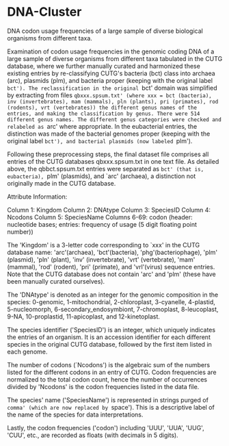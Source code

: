 # DNA-Cluster
DNA codon usage frequencies of a large sample of diverse biological organisms from different taxa.

Examination of codon usage frequencies in the genomic coding DNA of a large sample of diverse organisms from different taxa tabulated in the CUTG database, where we further manually curated and harmonized these existing entries by re-classifying CUTG's bacteria (bct) class into archaea (arc), plasmids (plm), and bacteria proper (keeping with the original label `bct'). The reclassification in the original `bct' domain was simplified by extracting from files `qbxxx.spsum.txt' (where xxx = bct (bacteria), inv (invertebrates), mam (mammals), pln (plants), pri (primates), rod (rodents), vrt (vertebrates)) the different genus names of the entries, and making the classification by genus. There were 514 different genus names. The different genus categories were checked and relabeled as `arc' where appropriate. In the eubacterial entries, the distinction was made of the bacterial genomes proper (keeping with the original label `bct'), and bacterial plasmids (now labeled `plm').

Following these preprocessing steps, the final dataset file comprises all entries of the CUTG databases qbxxx.spsum.txt in one text file. As detailed above, the qbbct.spsum.txt entries were separated as `bct' (that is, eubacteria), `plm' (plasmids), and `arc' (archaea), a distinction not originally made in the CUTG database.


Attribute Information:

Column 1: Kingdom
Column 2: DNAtype
Column 3: SpeciesID
Column 4: Ncodons
Column 5: SpeciesName
Columns 6-69: codon (header: nucleotide bases; entries: frequency of usage (5 digit floating point number))

The 'Kingdom' is a 3-letter code corresponding to `xxx' in the CUTG database name: 'arc'(archaea), 'bct'(bacteria), 'phg'(bacteriophage), 'plm' (plasmid), 'pln' (plant), 'inv' (invertebrate), 'vrt' (vertebrate), 'mam' (mammal), 'rod' (rodent), 'pri' (primate), and 'vrl'(virus) sequence entries. Note that the CUTG database does not contain 'arc' and 'plm' (these have been manually curated ourselves).

The 'DNAtype' is denoted as an integer for the genomic composition in the species: 0-genomic, 1-mitochondrial, 2-chloroplast, 3-cyanelle, 4-plastid, 5-nucleomorph, 6-secondary_endosymbiont, 7-chromoplast, 8-leucoplast, 9-NA, 10-proplastid, 11-apicoplast, and 12-kinetoplast.

The species identifier ('SpeciesID') is an integer, which uniquely indicates the entries of an organism. It is an accession identifier for each different species in the original CUTG database, followed by the first item listed in each genome.

The number of codons (`Ncodons') is the algebraic sum of the numbers listed for the different codons in an entry of CUTG. Codon frequencies are normalized to the total codon count, hence the number of occurrences divided by 'Ncodons' is the codon frequencies listed in the data file.

The species' name ('SpeciesName') is represented in strings purged of `comma' (which are now replaced by `space'). This is a descriptive label of the name of the species for data interpretations.

Lastly, the codon frequencies ('codon') including 'UUU', 'UUA', 'UUG', 'CUU', etc., are recorded as floats (with decimals in 5 digits).


